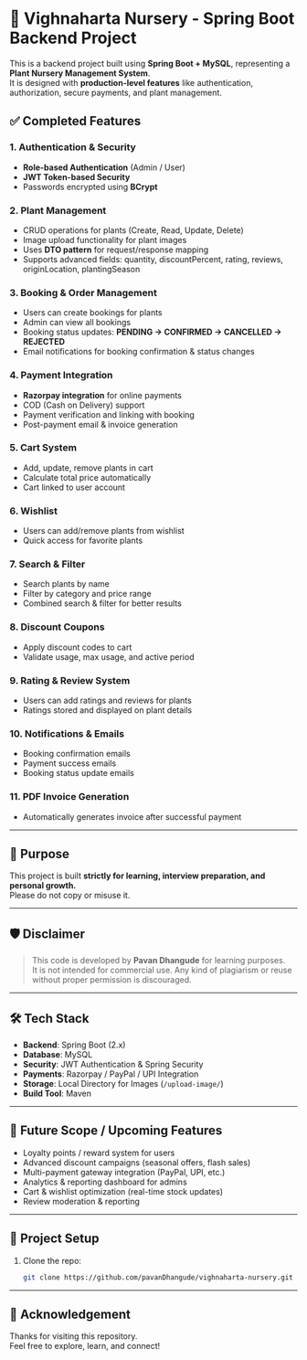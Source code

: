 # 🌱 Vighnaharta Nursery - Spring Boot Backend Project

This is a backend project built using **Spring Boot + MySQL**, representing a **Plant Nursery Management System**.  
It is designed with **production-level features** like authentication, authorization, secure payments, and plant management.

## ✅ Completed Features

### 1. Authentication & Security
- **Role-based Authentication** (Admin / User)
- **JWT Token-based Security**
- Passwords encrypted using **BCrypt**

### 2. Plant Management
- CRUD operations for plants (Create, Read, Update, Delete)
- Image upload functionality for plant images
- Uses **DTO pattern** for request/response mapping
- Supports advanced fields: quantity, discountPercent, rating, reviews, originLocation, plantingSeason

### 3. Booking & Order Management
- Users can create bookings for plants
- Admin can view all bookings
- Booking status updates: **PENDING → CONFIRMED → CANCELLED → REJECTED**
- Email notifications for booking confirmation & status changes

### 4. Payment Integration
- **Razorpay integration** for online payments
- COD (Cash on Delivery) support
- Payment verification and linking with booking
- Post-payment email & invoice generation

### 5. Cart System
- Add, update, remove plants in cart
- Calculate total price automatically
- Cart linked to user account

### 6. Wishlist
- Users can add/remove plants from wishlist
- Quick access for favorite plants

### 7. Search & Filter
- Search plants by name
- Filter by category and price range
- Combined search & filter for better results

### 8. Discount Coupons
- Apply discount codes to cart
- Validate usage, max usage, and active period

### 9. Rating & Review System
- Users can add ratings and reviews for plants
- Ratings stored and displayed on plant details

### 10. Notifications & Emails
- Booking confirmation emails
- Payment success emails
- Booking status update emails

### 11. PDF Invoice Generation
- Automatically generates invoice after successful payment


---

## 📌 Purpose

This project is built **strictly for learning, interview preparation, and personal growth.**  
Please do not copy or misuse it.

---

## 🛡️ Disclaimer

> This code is developed by **Pavan Dhangude** for learning purposes.  
> It is not intended for commercial use. Any kind of plagiarism or reuse without proper permission is discouraged.

---

## 🛠️ Tech Stack

- **Backend**: Spring Boot (2.x)  
- **Database**: MySQL  
- **Security**: JWT Authentication & Spring Security  
- **Payments**: Razorpay / PayPal / UPI Integration  
- **Storage**: Local Directory for Images (`/upload-image/`)  
- **Build Tool**: Maven  


---

## 🔮 Future Scope / Upcoming Features

- Loyalty points / reward system for users  
- Advanced discount campaigns (seasonal offers, flash sales)  
- Multi-payment gateway integration (PayPal, UPI, etc.)  
- Analytics & reporting dashboard for admins  
- Cart & wishlist optimization (real-time stock updates)  
- Review moderation & reporting  
---

## 📂 Project Setup

1. Clone the repo:
   ```bash
   git clone https://github.com/pavanDhangude/vighnaharta-nursery.git
---
   

## 🙏 Acknowledgement

Thanks for visiting this repository.  
Feel free to explore, learn, and connect!


